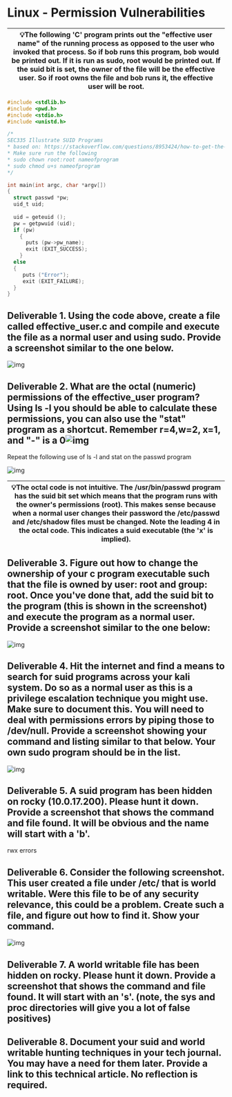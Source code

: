 # Linux - Permission Vulnerabilities

| 💡The following 'C' program prints out the "effective user name" of the running process as opposed to the user who invoked that process. So if bob runs this program, bob would be printed out. If it is run as sudo, root would be printed out. If the suid bit is set, the owner of the file will be the effective user. So if root owns the file and bob runs it, the effective user will be root. |
| :----------------------------------------------------------: |

```c
#include <stdlib.h>
#include <pwd.h>
#include <stdio.h>
#include <unistd.h>

/*
SEC335 Illustrate SUID Programs
* based on: https://stackoverflow.com/questions/8953424/how-to-get-the-username-in-c-c-in-linux
* Make sure run the following
* sudo chown root:root nameofprogram
* sudo chmod u+s nameofprogram
*/

int main(int argc, char *argv[])
{
  struct passwd *pw;
  uid_t uid;
 
  uid = geteuid ();
  pw = getpwuid (uid);
  if (pw)
    {
      puts (pw->pw_name);
      exit (EXIT_SUCCESS);
    }
  else
  {
     puts ("Error");
     exit (EXIT_FAILURE);
  }
}

```

## Deliverable 1. Using the code above, create a file called effective_user.c and compile and execute the file as a normal user and using sudo. Provide a screenshot similar to the one below.

![img](./imges/1.png)

## Deliverable 2. What are the octal (numeric) permissions of the effective_user program? Using ls -l you should be able to calculate these permissions, you can also use the "stat" program as a shortcut. Remember r=4,w=2, x=1, and "-" is a 0![img](./imges/2.png)

Repeat the following use of ls -l and stat on the passwd program

![img](./imges/3.png)

| 💡The octal code is not intuitive. The /usr/bin/passwd program has the suid bit set which means that the program runs with the owner's permissions (root). This makes sense because when a normal user changes their password the /etc/passwd and /etc/shadow files must be changed. Note the leading 4 in the octal code. This indicates a suid executable (the 'x' is implied). |
| :----------------------------------------------------------: |

## Deliverable 3. Figure out how to change the ownership of your c program executable such that the file is owned by user: root and group: root. Once you've done that, add the suid bit to the program (this is shown in the screenshot) and execute the program as a normal user. Provide a screenshot similar to the one below:

![img](./imges/4.png)

## Deliverable 4. Hit the internet and find a means to search for suid programs across your kali system. Do so as a normal user as this is a privilege escalation technique you might use. Make sure to document this. You will need to deal with permissions errors by piping those to /dev/null. Provide a screenshot showing your command and listing similar to that below. Your own sudo program should be in the list.

![img](./imges/5.png)

## Deliverable 5. A suid program has been hidden on rocky (10.0.17.200). Please hunt it down. Provide a screenshot that shows the command and file found. It will be obvious and the name will start with a 'b'.

rwx errors



## Deliverable 6. Consider the following screenshot. This user created a file under /etc/ that is world writable. Were this file to be of any security relevance, this could be a problem. Create such a file, and figure out how to find it. Show your command.



![img](./imges/6.png)



## Deliverable 7. A world writable file has been hidden on rocky. Please hunt it down. Provide a screenshot that shows the command and file found. It will start with an 's'. (note, the sys and proc directories will give you a lot of false positives)



## Deliverable 8. Document your suid and world writable hunting techniques in your tech journal. You may have a need for them later. Provide a link to this technical article. No reflection is required.